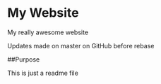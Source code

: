 # My Website

My really awesome website

Updates made on master on GitHub before rebase

##Purpose

This is just a readme file
